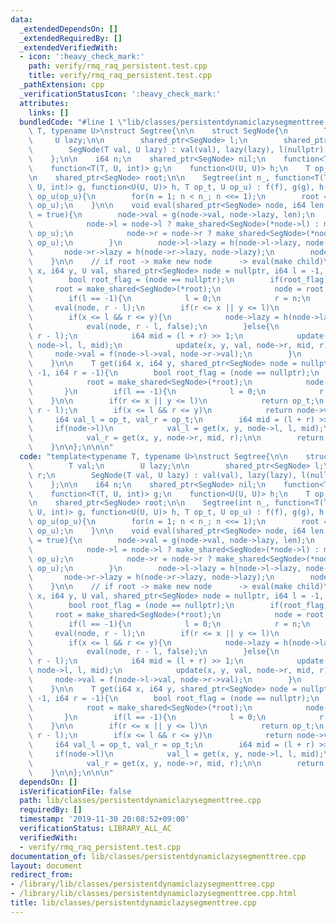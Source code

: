 ```yaml
---
data:
  _extendedDependsOn: []
  _extendedRequiredBy: []
  _extendedVerifiedWith:
  - icon: ':heavy_check_mark:'
    path: verify/rmq_raq_persistent.test.cpp
    title: verify/rmq_raq_persistent.test.cpp
  _pathExtension: cpp
  _verificationStatusIcon: ':heavy_check_mark:'
  attributes:
    links: []
  bundledCode: "#line 1 \"lib/classes/persistentdynamiclazysegmenttree.cpp\"\ntemplate<typename\
    \ T, typename U>\nstruct Segtree{\n\n    struct SegNode{\n        T val;\n   \
    \     U lazy;\n\n        shared_ptr<SegNode> l;\n        shared_ptr<SegNode> r;\n\
    \        SegNode(T val, U lazy) : val(val), lazy(lazy), l(nullptr), r(nullptr){}\n\
    \    };\n\n    i64 n;\n    shared_ptr<SegNode> nil;\n    function<T(T, T)> f;\n\
    \    function<T(T, U, int)> g;\n    function<U(U, U)> h;\n    T op_t;\n    U op_u;\n\
    \n    shared_ptr<SegNode> root;\n\n    Segtree(int n_, function<T(T, T)> f, function<T(T,\
    \ U, int)> g, function<U(U, U)> h, T op_t, U op_u) : f(f), g(g), h(h), op_t(op_t),\
    \ op_u(op_u){\n        for(n = 1; n < n_; n <<= 1);\n        root = make_shared<SegNode>(op_t,\
    \ op_u);\n    }\n\n    void eval(shared_ptr<SegNode> node, i64 len, bool make\
    \ = true){\n        node->val = g(node->val, node->lazy, len);\n        if(make){\n\
    \            node->l = node->l ? make_shared<SegNode>(*node->l) : make_shared<SegNode>(op_t,\
    \ op_u);\n            node->r = node->r ? make_shared<SegNode>(*node->r) : make_shared<SegNode>(op_t,\
    \ op_u);\n        }\n        node->l->lazy = h(node->l->lazy, node->lazy);\n \
    \       node->r->lazy = h(node->r->lazy, node->lazy);\n        node->lazy = op_u;\n\
    \    }\n\n    // if root -> make new node      -> eval(make child)\n    void update(i64\
    \ x, i64 y, U val, shared_ptr<SegNode> node = nullptr, i64 l = -1, i64 r = -1){\n\
    \        bool root_flag = (node == nullptr);\n        if(root_flag){\n       \
    \     root = make_shared<SegNode>(*root);\n            node = root;\n        }\n\
    \        if(l == -1){\n            l = 0;\n            r = n;\n        }\n   \
    \     eval(node, r - l);\n        if(r <= x || y <= l)\n            return ;\n\
    \        if(x <= l && r <= y){\n            node->lazy = h(node->lazy, val);\n\
    \            eval(node, r - l, false);\n        }else{\n            eval(node,\
    \ r - l);\n            i64 mid = (l + r) >> 1;\n            update(x, y, val,\
    \ node->l, l, mid);\n            update(x, y, val, node->r, mid, r);\n       \
    \     node->val = f(node->l->val, node->r->val);\n        }\n        return ;\n\
    \    }\n\n    T get(i64 x, i64 y, shared_ptr<SegNode> node = nullptr, i64 l =\
    \ -1, i64 r = -1){\n        bool root_flag = (node == nullptr);\n        if(root_flag){\n\
    \            root = make_shared<SegNode>(*root);\n            node = root;\n \
    \       }\n        if(l == -1){\n            l = 0;\n            r = n;\n    \
    \    }\n\n        if(r <= x || y <= l)\n            return op_t;\n        eval(node,\
    \ r - l);\n        if(x <= l && r <= y)\n            return node->val;\n\n   \
    \     i64 val_l = op_t, val_r = op_t;\n        i64 mid = (l + r) >> 1;\n\n   \
    \     if(node->l)\n            val_l = get(x, y, node->l, l, mid);\n        if(node->r)\n\
    \            val_r = get(x, y, node->r, mid, r);\n\n        return f(val_l, val_r);\n\
    \    }\n\n};\n\n\n"
  code: "template<typename T, typename U>\nstruct Segtree{\n\n    struct SegNode{\n\
    \        T val;\n        U lazy;\n\n        shared_ptr<SegNode> l;\n        shared_ptr<SegNode>\
    \ r;\n        SegNode(T val, U lazy) : val(val), lazy(lazy), l(nullptr), r(nullptr){}\n\
    \    };\n\n    i64 n;\n    shared_ptr<SegNode> nil;\n    function<T(T, T)> f;\n\
    \    function<T(T, U, int)> g;\n    function<U(U, U)> h;\n    T op_t;\n    U op_u;\n\
    \n    shared_ptr<SegNode> root;\n\n    Segtree(int n_, function<T(T, T)> f, function<T(T,\
    \ U, int)> g, function<U(U, U)> h, T op_t, U op_u) : f(f), g(g), h(h), op_t(op_t),\
    \ op_u(op_u){\n        for(n = 1; n < n_; n <<= 1);\n        root = make_shared<SegNode>(op_t,\
    \ op_u);\n    }\n\n    void eval(shared_ptr<SegNode> node, i64 len, bool make\
    \ = true){\n        node->val = g(node->val, node->lazy, len);\n        if(make){\n\
    \            node->l = node->l ? make_shared<SegNode>(*node->l) : make_shared<SegNode>(op_t,\
    \ op_u);\n            node->r = node->r ? make_shared<SegNode>(*node->r) : make_shared<SegNode>(op_t,\
    \ op_u);\n        }\n        node->l->lazy = h(node->l->lazy, node->lazy);\n \
    \       node->r->lazy = h(node->r->lazy, node->lazy);\n        node->lazy = op_u;\n\
    \    }\n\n    // if root -> make new node      -> eval(make child)\n    void update(i64\
    \ x, i64 y, U val, shared_ptr<SegNode> node = nullptr, i64 l = -1, i64 r = -1){\n\
    \        bool root_flag = (node == nullptr);\n        if(root_flag){\n       \
    \     root = make_shared<SegNode>(*root);\n            node = root;\n        }\n\
    \        if(l == -1){\n            l = 0;\n            r = n;\n        }\n   \
    \     eval(node, r - l);\n        if(r <= x || y <= l)\n            return ;\n\
    \        if(x <= l && r <= y){\n            node->lazy = h(node->lazy, val);\n\
    \            eval(node, r - l, false);\n        }else{\n            eval(node,\
    \ r - l);\n            i64 mid = (l + r) >> 1;\n            update(x, y, val,\
    \ node->l, l, mid);\n            update(x, y, val, node->r, mid, r);\n       \
    \     node->val = f(node->l->val, node->r->val);\n        }\n        return ;\n\
    \    }\n\n    T get(i64 x, i64 y, shared_ptr<SegNode> node = nullptr, i64 l =\
    \ -1, i64 r = -1){\n        bool root_flag = (node == nullptr);\n        if(root_flag){\n\
    \            root = make_shared<SegNode>(*root);\n            node = root;\n \
    \       }\n        if(l == -1){\n            l = 0;\n            r = n;\n    \
    \    }\n\n        if(r <= x || y <= l)\n            return op_t;\n        eval(node,\
    \ r - l);\n        if(x <= l && r <= y)\n            return node->val;\n\n   \
    \     i64 val_l = op_t, val_r = op_t;\n        i64 mid = (l + r) >> 1;\n\n   \
    \     if(node->l)\n            val_l = get(x, y, node->l, l, mid);\n        if(node->r)\n\
    \            val_r = get(x, y, node->r, mid, r);\n\n        return f(val_l, val_r);\n\
    \    }\n\n};\n\n\n"
  dependsOn: []
  isVerificationFile: false
  path: lib/classes/persistentdynamiclazysegmenttree.cpp
  requiredBy: []
  timestamp: '2019-11-30 20:08:52+09:00'
  verificationStatus: LIBRARY_ALL_AC
  verifiedWith:
  - verify/rmq_raq_persistent.test.cpp
documentation_of: lib/classes/persistentdynamiclazysegmenttree.cpp
layout: document
redirect_from:
- /library/lib/classes/persistentdynamiclazysegmenttree.cpp
- /library/lib/classes/persistentdynamiclazysegmenttree.cpp.html
title: lib/classes/persistentdynamiclazysegmenttree.cpp
---
```

